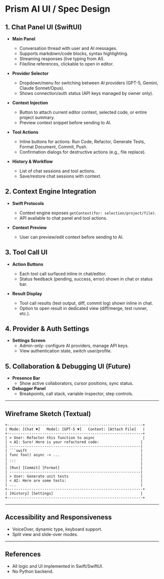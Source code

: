 # Prism AI UI / Spec Design

## 1. Chat Panel UI (SwiftUI)

- **Main Panel**
  - Conversation thread with user and AI messages.
  - Supports markdown/code blocks, syntax highlighting.
  - Streaming responses (live typing from AI).
  - File/line references, clickable to open in editor.

- **Provider Selector**
  - Dropdown/menu for switching between AI providers (GPT-5, Gemini, Claude Sonnet/Opus).
  - Shows connection/auth status (API keys managed by owner only).

- **Context Injection**
  - Button to attach current editor context, selected code, or entire project summary.
  - Preview context snippet before sending to AI.

- **Tool Actions**
  - Inline buttons for actions: Run Code, Refactor, Generate Tests, Format Document, Commit, Push.
  - Confirmation dialogs for destructive actions (e.g., file replace).

- **History & Workflow**
  - List of chat sessions and tool actions.
  - Save/restore chat sessions with context.

## 2. Context Engine Integration

- **Swift Protocols**
  - Context engine exposes `getContext(for: selection/project/file)`.
  - API available to chat panel and tool actions.

- **Context Preview**
  - User can preview/edit context before sending to AI.

## 3. Tool Call UI

- **Action Buttons**
  - Each tool call surfaced inline in chat/editor.
  - Status feedback (pending, success, error) shown in chat or status bar.

- **Result Display**
  - Tool call results (test output, diff, commit log) shown inline in chat.
  - Option to open result in dedicated view (diff/merge, test runner, etc.).

## 4. Provider & Auth Settings

- **Settings Screen**
  - Admin-only: configure AI providers, manage API keys.
  - View authentication state, switch user/profile.

## 5. Collaboration & Debugging UI (Future)

- **Presence Bar**
  - Show active collaborators, cursor positions, sync status.
- **Debugger Panel**
  - Breakpoints, call stack, variable inspector, step controls.

---

## Wireframe Sketch (Textual)
```
+--------------------------------------------------------------+
| Mode: [Chat ▼]   Model: [GPT-5 ▼]   Context: [Attach File]   |
+--------------------------------------------------------------+
| > User: Refactor this function to async                      |
| < AI: Sure! Here is your refactored code:                   |
| ------------------------------------------------------------|
| ```swift                                                    |
| func foo() async -> ...                                     |
| ...                                                         |
| ```                                                         |
| [Run] [Commit] [Format]                                     |
| ------------------------------------------------------------|
| > User: Generate unit tests                                 |
| < AI: Here are some tests:                                  |
| ...                                                         |
+--------------------------------------------------------------+
| [History] [Settings]                                        |
+--------------------------------------------------------------+
```

---

## Accessibility and Responsiveness

- VoiceOver, dynamic type, keyboard support.
- Split view and slide-over modes.

---

## References

- All logic and UI implemented in Swift/SwiftUI.
- No Python backend.